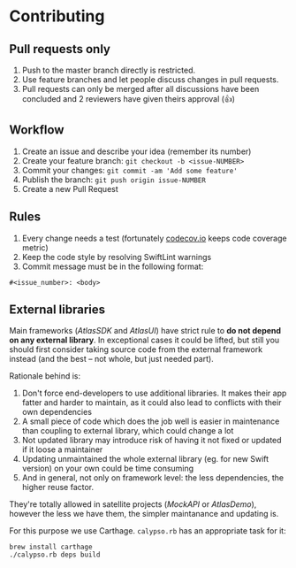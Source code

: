 # Contributing 
## Pull requests only

1. Push to the master branch directly is restricted.
1. Use feature branches and let people discuss changes in pull requests.
1. Pull requests can only be merged after all discussions have been concluded and 2 reviewers have given
theirs approval (:+1:)

## Workflow

1. Create an issue and describe your idea (remember its number)
1. Create your feature branch: `git checkout -b <issue-NUMBER>`
1. Commit your changes: `git commit -am 'Add some feature'`
1. Publish the branch: `git push origin issue-NUMBER`
1. Create a new Pull Request

## Rules

1. Every change needs a test (fortunately [codecov.io](https://codecov.io/gh/zalando-incubator/atlas-ios) keeps code coverage metric)
1. Keep the code style by resolving SwiftLint warnings
1. Commit message must be in the following format:
```
#<issue_number>: <body>
```

## External libraries

Main frameworks (_AtlasSDK_ and _AtlasUI_) have strict rule to **do not depend
on any external library**.  In exceptional cases it could be lifted, but still
you should first consider taking source code from the external framework
instead (and the best – not whole, but just needed part).

Rationale behind is:

1. Don't force end-developers to use additional libraries. It makes their app
   fatter and harder to maintain, as it could also lead to conflicts with their
   own dependencies
1. A small piece of code which does the job well is easier in maintenance than
   coupling to external library, which could change a lot
1. Not updated library may introduce risk of having it not fixed or updated if
   it loose a maintainer
1. Updating unmaintained the whole external library (eg. for new Swift version)
   on your own could be time consuming
1. And in general, not only on framework level: the less dependencies, the higher
   reuse factor.


They're totally allowed in satellite projects (_MockAPI_ or _AtlasDemo_), however the less we have them,
the simpler maintanance and updating is.

For this purpose we use Carthage. `calypso.rb` has an appropriate task for it:

```
brew install carthage
./calypso.rb deps build
```

